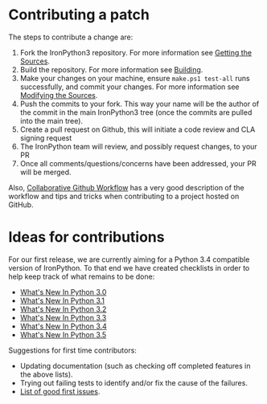 # Contributing a patch

The steps to contribute a change are:

1. Fork the IronPython3 repository. For more information see [Getting the Sources](Documentation/getting-the-sources.md).
2. Build the repository. For more information see [Building](Documentation/building.md).
1. Make your changes on your machine, ensure ```make.ps1 test-all``` runs successfully, and commit your changes. For more information see [Modifying the Sources](Documentation/modifying-the-sources.md).
1. Push the commits to your fork. This way your name will be the author of the commit in the main IronPython3 tree (once the commits are pulled into the main tree).
1. Create a pull request on Github, this will initiate a code review and CLA signing request
1. The IronPython team will review, and possibly request changes, to your PR
1. Once all comments/questions/concerns have been addressed, your PR will be merged.

Also, [Collaborative Github Workflow](http://www.eqqon.com/index.php/Collaborative_Github_Workflow) has a very good description of the workflow and tips and tricks when contributing to a project hosted on GitHub.

# Ideas for contributions

For our first release, we are currently aiming for a Python 3.4 compatible version of IronPython. To that end we have created checklists in order to help keep track of what remains to be done:

* [What's New In Python 3.0](WhatsNewInPython30.md)
* [What's New In Python 3.1](WhatsNewInPython31.md)
* [What's New In Python 3.2](WhatsNewInPython32.md)
* [What's New In Python 3.3](WhatsNewInPython33.md)
* [What's New In Python 3.4](WhatsNewInPython34.md)
* [What's New In Python 3.5](WhatsNewInPython35.md)

Suggestions for first time contributors:

* Updating documentation (such as checking off completed features in the above lists).
* Trying out failing tests to identify and/or fix the cause of the failures.
* [List of good first issues](https://github.com/IronLanguages/ironpython3/issues?q=is%3Aissue+is%3Aopen+label%3A%22good+first+issue%22).
